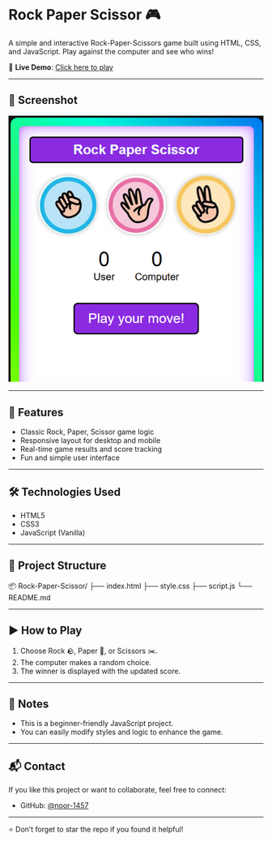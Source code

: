 # Rock Paper Scissor 🎮

A simple and interactive Rock-Paper-Scissors game built using HTML, CSS, and JavaScript. Play against the computer and see who wins!

🔗 **Live Demo**: [Click here to play](https://noor-1457.github.io/Rock-Paper-Scissor/)

---

## 📸 Screenshot

![Game Screenshot](./Screenshot%202025-07-11.png)


---

## 🚀 Features

- Classic Rock, Paper, Scissor game logic
- Responsive layout for desktop and mobile
- Real-time game results and score tracking
- Fun and simple user interface

---

## 🛠️ Technologies Used

- HTML5
- CSS3
- JavaScript (Vanilla)

---

## 📁 Project Structure

📦 Rock-Paper-Scissor/
├── index.html
├── style.css
├── script.js
└── README.md


---

## ▶️ How to Play

1. Choose Rock 🪨, Paper 📄, or Scissors ✂️.
2. The computer makes a random choice.
3. The winner is displayed with the updated score.

---

## 📌 Notes

- This is a beginner-friendly JavaScript project.
- You can easily modify styles and logic to enhance the game.

---

## 📬 Contact

If you like this project or want to collaborate, feel free to connect:

- GitHub: [@noor-1457](https://github.com/noor-1457)

---

⭐ Don’t forget to star the repo if you found it helpful!
